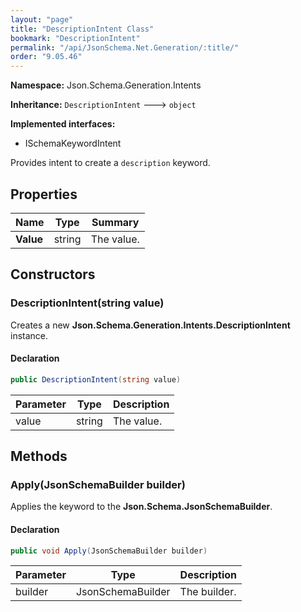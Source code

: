 ```yaml
---
layout: "page"
title: "DescriptionIntent Class"
bookmark: "DescriptionIntent"
permalink: "/api/JsonSchema.Net.Generation/:title/"
order: "9.05.46"
---
```

**Namespace:** Json.Schema.Generation.Intents

**Inheritance:**
`DescriptionIntent`
 🡒 
`object`

**Implemented interfaces:**

- ISchemaKeywordIntent

Provides intent to create a `description` keyword.

## Properties

| Name | Type | Summary |
|---|---|---|
| **Value** | string | The value. |
## Constructors

### DescriptionIntent(string value)

Creates a new **Json.Schema.Generation.Intents.DescriptionIntent** instance.

#### Declaration

```c#
public DescriptionIntent(string value)
```
| Parameter | Type | Description |
|---|---|---|
| value | string | The value. |

## Methods

### Apply(JsonSchemaBuilder builder)

Applies the keyword to the **Json.Schema.JsonSchemaBuilder**.

#### Declaration

```c#
public void Apply(JsonSchemaBuilder builder)
```
| Parameter | Type | Description |
|---|---|---|
| builder | JsonSchemaBuilder | The builder. |


